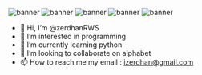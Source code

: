 ![banner](https://camo.githubusercontent.com/cb8b6a058daa0ff162e26fb6126927d0c2a5547422684fa34b251f7294f68c2b/68747470733a2f2f6769746875622d726561646d652d73746174732e76657263656c2e6170702f6170693f757365726e616d653d736179796964617a697a6969267468656d653d6e6f72642673686f775f69636f6e733d74727565)
![banner](https://encrypted-tbn0.gstatic.com/images?q=tbn:ANd9GcSMFMnq193BODtDQQdMj8iT5YD8OQ9LUL0BNw&usqp=CAU)
![banner](https://camo.githubusercontent.com/aeddc848275a1ffce386dc81c04541654ca07b2c43bbb8ad251085c962672aea/68747470733a2f2f696d672e736869656c64732e696f2f62616467652f6a6176617363726970742d2532333332333333302e7376673f7374796c653d666f722d7468652d6261646765266c6f676f3d6a617661736372697074266c6f676f436f6c6f723d253233463744463145)
![banner](https://camo.githubusercontent.com/b7e290d2aeff9829bba45e897265ceebd34b25f6f7efba4b08e1b23cfe0815e7/68747470733a2f2f696d672e736869656c64732e696f2f62616467652f7068702d2532333737374242342e7376673f7374796c653d666f722d7468652d6261646765266c6f676f3d706870266c6f676f436f6c6f723d7768697465)
![banner](https://camo.githubusercontent.com/1bff9b477a459a6bea882f9ea3a6585d5d8eccdc737882a08c9910de013bb3d3/68747470733a2f2f696d672e736869656c64732e696f2f62616467652f626f6f7473747261702d3739303046462e7376673f7374796c653d666f722d7468652d6261646765266c6f676f3d626f6f7473747261702d637373266c6f676f436f6c6f723d7768697465)

- 👋 Hi, I’m @zerdhanRWS
- 👀 I’m interested in programming
- 🌱 I’m currently learning python
- 💞️ I’m looking to collaborate on alphabet
- 📫 How to reach me my email : izerdhan@gmail.com

<!---
zerdhanRWS/zerdhanRWS is a ✨ special ✨ repository because its `README.md` (this file) appears on your GitHub profile.
You can click the Preview link to take a look at your changes.
--->
